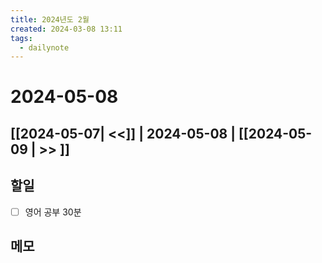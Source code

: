 ```yaml
---
title: 2024년도 2월
created: 2024-03-08 13:11
tags:
  - dailynote
---
```

# 2024-05-08
## [[2024-05-07| <<]] | 2024-05-08 | [[2024-05-09 | >> ]]

## 할일
- [ ] 영어 공부 30분


## 메모


